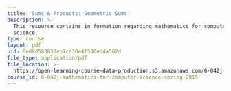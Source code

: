 ```yaml
---
title: 'Sums & Products: Geometric Sums'
description: >-
  This resource contains in formation regarding mathematics for computer
  science.
type: course
layout: pdf
uid: 6e08d583830eb7ca30e4f500ed4a502d
file_type: application/pdf
file_location: >-
  https://open-learning-course-data-production.s3.amazonaws.com/6-042j-mathematics-for-computer-science-spring-2015/6e08d583830eb7ca30e4f500ed4a502d_MIT6_042JS16_GeometricSum.pdf
course_id: 6-042j-mathematics-for-computer-science-spring-2015
---
```

